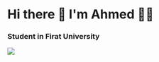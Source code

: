 <h1>Hi there 👋 I'm Ahmed 👨‍💻</h1>

<h3> Student in Firat University </h3>

 <a harf="www.linkedin.com/in/ahmed-salih11"> <img src="https://img.shields.io/badge/linkedin-%230077B5.svg?&style=for-the-badge&logo=linkedin&logoColor=white" /> </a>
